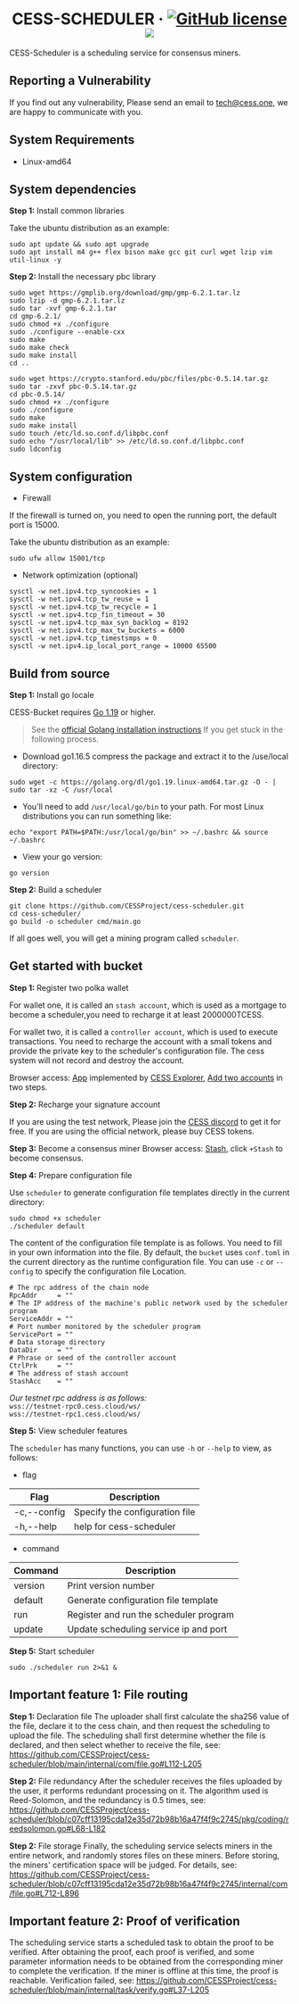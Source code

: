 # <h1 align="center">CESS-SCHEDULER &middot; [![GitHub license](https://img.shields.io/badge/license-Apache2-blue)](#LICENSE) <a href=""><img src="https://img.shields.io/badge/golang-%3E%3D1.19-blue.svg" /></a></h1>

CESS-Scheduler is a scheduling service for consensus miners.

## Reporting a Vulnerability

If you find out any vulnerability, Please send an email to tech@cess.one, we are happy to communicate with you.

## System Requirements

- Linux-amd64

## System dependencies

**Step 1:** Install common libraries

Take the ubuntu distribution as an example:

```shell
sudo apt update && sudo apt upgrade
sudo apt install m4 g++ flex bison make gcc git curl wget lzip vim util-linux -y
```

**Step 2:** Install the necessary pbc library

```shell
sudo wget https://gmplib.org/download/gmp/gmp-6.2.1.tar.lz
sudo lzip -d gmp-6.2.1.tar.lz
sudo tar -xvf gmp-6.2.1.tar
cd gmp-6.2.1/
sudo chmod +x ./configure
sudo ./configure --enable-cxx
sudo make
sudo make check
sudo make install
cd ..

sudo wget https://crypto.stanford.edu/pbc/files/pbc-0.5.14.tar.gz
sudo tar -zxvf pbc-0.5.14.tar.gz
cd pbc-0.5.14/
sudo chmod +x ./configure
sudo ./configure
sudo make
sudo make install
sudo touch /etc/ld.so.conf.d/libpbc.conf
sudo echo "/usr/local/lib" >> /etc/ld.so.conf.d/libpbc.conf
sudo ldconfig
```

## System configuration

- Firewall

If the firewall is turned on, you need to open the running port, the default port is 15000.

Take the ubuntu distribution as an example:

```shell
sudo ufw allow 15001/tcp
```
- Network optimization (optional)

```shell
sysctl -w net.ipv4.tcp_syncookies = 1
sysctl -w net.ipv4.tcp_tw_reuse = 1
sysctl -w net.ipv4.tcp_tw_recycle = 1
sysctl -w net.ipv4.tcp_fin_timeout = 30
sysctl -w net.ipv4.tcp_max_syn_backlog = 8192
sysctl -w net.ipv4.tcp_max_tw_buckets = 6000
sysctl -w net.ipv4.tcp_timestsmps = 0
sysctl -w net.ipv4.ip_local_port_range = 10000 65500
```

## Build from source

**Step 1:** Install go locale

CESS-Bucket requires [Go 1.19](https://golang.org/dl/) or higher.

> See the [official Golang installation instructions](https://golang.org/doc/install) If you get stuck in the following process.

- Download go1.16.5 compress the package and extract it to the /use/local directory:

```shell
sudo wget -c https://golang.org/dl/go1.19.linux-amd64.tar.gz -O - | sudo tar -xz -C /usr/local
```

- You'll need to add `/usr/local/go/bin` to your path. For most Linux distributions you can run something like:

```shell
echo "export PATH=$PATH:/usr/local/go/bin" >> ~/.bashrc && source ~/.bashrc
```

- View your go version:

```shell
go version
```

**Step 2:** Build a scheduler

```shell
git clone https://github.com/CESSProject/cess-scheduler.git
cd cess-scheduler/
go build -o scheduler cmd/main.go
```

If all goes well, you will get a mining program called `scheduler`.

## Get started with bucket

**Step 1:** Register two polka wallet

For wallet one, it is called an  `stash account`, which is used as a mortgage to become a scheduler,you need to recharge it at least 2000000TCESS.

For wallet two, it is called a `controller account`, which is used to execute transactions. You need to recharge the account with a small tokens and provide the private key to the scheduler's configuration file. The cess system will not record and destroy the account.

Browser access: [App](https://testnet.cess.cloud/#/explorer) implemented by [CESS Explorer](https://github.com/CESSProject/cess-explorer), [Add two accounts](https://testnet.cess.cloud/#/accounts) in two steps.

**Step 2:** Recharge your signature account

If you are using the test network, Please join the [CESS discord](https://discord.gg/mYHTMfBwNS) to get it for free. If you are using the official network, please buy CESS tokens.

**Step 3:** Become a consensus miner
Browser access: [Stash](https://testnet.cess.cloud/#/staking/actions), click `+Stash` to become consensus.

**Step 4:** Prepare configuration file

Use `scheduler` to generate configuration file templates directly in the current directory:

```shell
sudo chmod +x scheduler
./scheduler default
```

The content of the configuration file template is as follows. You need to fill in your own information into the file. By default, the `bucket` uses `conf.toml` in the current directory as the runtime configuration file. You can use `-c` or `--config` to specify the configuration file Location.
```
# The rpc address of the chain node
RpcAddr     = ""
# The IP address of the machine's public network used by the scheduler program
ServiceAddr = ""
# Port number monitored by the scheduler program
ServicePort = ""
# Data storage directory
DataDir     = ""
# Phrase or seed of the controller account
CtrlPrk     = ""
# The address of stash account
StashAcc    = ""
```
*Our testnet rpc address is as follows:*<br>
`wss://testnet-rpc0.cess.cloud/ws/`<br>
`wss://testnet-rpc1.cess.cloud/ws/`

**Step 5:** View scheduler features

The `scheduler` has many functions, you can use `-h` or `--help` to view, as follows:

- flag

| Flag        | Description                             |
| ----------- | --------------------------------------- |
| -c,--config | Specify the configuration file          |
| -h,--help   | help for cess-scheduler                 |

- command

| Command  | Description                                    |
| -------- | ---------------------------------------------- |
| version  | Print version number                           |
| default  | Generate configuration file template           |
| run      | Register and run the scheduler program         |
| update   | Update scheduling service ip and port          |

**Step 5:** Start scheduler

```shell
sudo ./scheduler run 2>&1 &
```

## Important feature 1: File routing
**Step 1:** Declaration file
The uploader shall first calculate the sha256 value of the file, declare it to the cess chain, and then request the scheduling to upload the file. The scheduling shall first determine whether the file is declared, and then select whether to receive the file, see: https://github.com/CESSProject/cess-scheduler/blob/main/internal/com/file.go#L112-L205

**Step 2:** File redundancy
After the scheduler receives the files uploaded by the user, it performs redundant processing on it. The algorithm used is Reed-Solomon, and the redundancy is 0.5 times, see: https://github.com/CESSProject/cess-scheduler/blob/c07cff13195cda12e35d72b98b16a47f4f9c2745/pkg/coding/reedsolomon.go#L68-L182

**Step 2:** File storage
Finally, the scheduling service selects miners in the entire network, and randomly stores files on these miners. Before storing, the miners' certification space will be judged. For details, see: https://github.com/CESSProject/cess-scheduler/blob/c07cff13195cda12e35d72b98b16a47f4f9c2745/internal/com/file.go#L712-L896

## Important feature 2: Proof of verification
The scheduling service starts a scheduled task to obtain the proof to be verified. After obtaining the proof, each proof is verified, and some parameter information needs to be obtained from the corresponding miner to complete the verification. If the miner is offline at this time, the proof is reachable. Verification failed, see: https://github.com/CESSProject/cess-scheduler/blob/main/internal/task/verify.go#L37-L205

